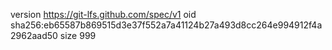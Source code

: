 version https://git-lfs.github.com/spec/v1
oid sha256:eb65587b869515d3e37f552a7a41124b27a493d8cc264e994912f4a2962aad50
size 999
